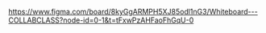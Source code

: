 https://www.figma.com/board/8kyGgARMPH5XJ85odl1nG3/Whiteboard---COLLABCLASS?node-id=0-1&t=tFxwPzAHFaoFhGqU-0
